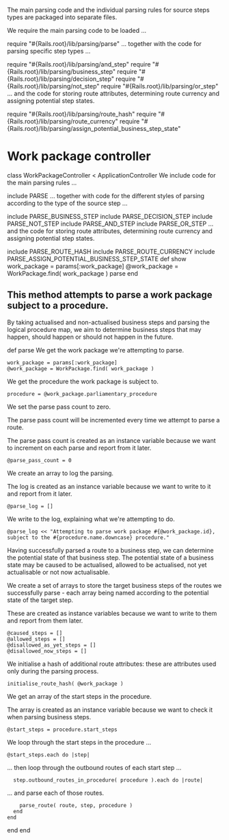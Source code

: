 The main parsing code and the individual parsing rules for source steps types are packaged into separate files.

We require the main parsing code to be loaded ...

require "#{Rails.root}/lib/parsing/parse"
... together with the code for parsing specific step types ...

require "#{Rails.root}/lib/parsing/and_step"
require "#{Rails.root}/lib/parsing/business_step"
require "#{Rails.root}/lib/parsing/decision_step"
require "#{Rails.root}/lib/parsing/not_step"
require "#{Rails.root}/lib/parsing/or_step"
... and the code for storing route attributes, determining route currency and assigning potential step states.

require "#{Rails.root}/lib/parsing/route_hash"
require "#{Rails.root}/lib/parsing/route_currency"
require "#{Rails.root}/lib/parsing/assign_potential_business_step_state"
# Work package controller

class WorkPackageController < ApplicationController
We include code for the main parsing rules ...

  include PARSE
... together with code for the different styles of parsing according to the type of the source step ...

  include PARSE_BUSINESS_STEP
  include PARSE_DECISION_STEP
  include PARSE_NOT_STEP
  include PARSE_AND_STEP
  include PARSE_OR_STEP
... and the code for storing route attributes, determining route currency and assigning potential step states.

  include PARSE_ROUTE_HASH
  include PARSE_ROUTE_CURRENCY
  include PARSE_ASSIGN_POTENTIAL_BUSINESS_STEP_STATE
  def show
    work_package = params[:work_package]
    @work_package = WorkPackage.find( work_package )
    parse
  end
## This method attempts to parse a work package subject to a procedure.

By taking actualised and non-actualised business steps and parsing the logical procedure map, we aim to determine business steps that may happen, should happen or should not happen in the future.

  def parse
We get the work package we're attempting to parse.

    work_package = params[:work_package]
    @work_package = WorkPackage.find( work_package )
We get the procedure the work package is subject to.

    procedure = @work_package.parliamentary_procedure
We set the parse pass count to zero.

The parse pass count will be incremented every time we attempt to parse a route.

The parse pass count is created as an instance variable because we want to increment on each parse and report from it later.

    @parse_pass_count = 0
We create an array to log the parsing.

The log is created as an instance variable because we want to write to it and report from it later.

    @parse_log = []
We write to the log, explaining what we're attempting to do.

    @parse_log << "Attempting to parse work package #{@work_package.id}, subject to the #{procedure.name.downcase} procedure."
Having successfully parsed a route to a business step, we can determine the potential state of that business step. The potential state of a business state may be caused to be actualised, allowed to be actualised, not yet actualisable or not now actualisable.

We create a set of arrays to store the target business steps of the routes we successfully parse - each array being named according to the potential state of the target step.

These are created as instance variables because we want to write to them and report from them later.

    @caused_steps = []
    @allowed_steps = []
    @disallowed_as_yet_steps = []
    @disallowed_now_steps = []
We initialise a hash of additional route attributes: these are attributes used only during the parsing process.

    initialise_route_hash( @work_package )
We get an array of the start steps in the procedure.

The array is created as an instance variable because we want to check it when parsing business steps.

    @start_steps = procedure.start_steps
We loop through the start steps in the procedure ...

    @start_steps.each do |step|
... then loop through the outbound routes of each start step ...

      step.outbound_routes_in_procedure( procedure ).each do |route|
... and parse each of those routes.

        parse_route( route, step, procedure )
      end
    end
  end
end